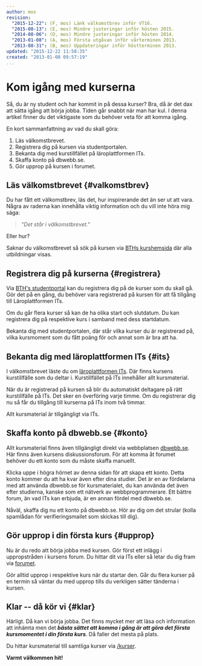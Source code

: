 ```yaml
---
author: mos
revision:
  "2015-12-22": (F, mos) Länk välkomstbrev inför VT16.
  "2015-08-13": (E, mos) Mindre justeringar inför hösten 2015.
  "2014-08-06": (D, mos) Mindre justeringar inför hösten 2014.
  "2013-01-08": (A, mos) Första utgåvan inför vårterminen 2013.
  "2013-08-31": (B, mos) Uppdateringar inför höstterminen 2013.
updated: "2015-12-22 11:58:35"
created: "2013-01-08 09:57:19"
...
```

Kom igång med kurserna
==================================

Så, du är ny student och har kommit in på dessa kurser? Bra, då är det dax att sätta igång att börja jobba. Tiden går snabbt när man har kul. I denna artikel finner du det viktigaste som du behöver veta för att komma igång.

En kort sammanfattning av vad du skall göra:

1. Läs välkomstbrevet.
2. Registrera dig på kursen via studentportalen.
3. Bekanta dig med kurstillfället på läroplattformen ITs.
4. Skaffa konto på dbwebb.se.
5. Gör upprop på kursen i forumet.

<!--more-->

<!--
[YOUTUBE src=3qUi72Tvbow width=630 caption="Mikael kommer visar vilka webbplatser som gäller för att komma igång."]
-->


Läs välkomstbrevet {#valkomstbrev}
-----------------------------------------------------------

Du har fått ett välkomstbrev, läs det, hur inspirerande det än ser ut att vara. Några av raderna kan innehålla viktig information och du vill inte höra mig säga:

> *"Det står i välkomstbrevet."*

Eller hur?

Saknar du välkomstbrevet så sök på kursen via [BTHs kurshemsida](http://edu.bth.se/utbildning/utb_sok_utbildning.asp) där alla utbildningar visas.



Registrera dig på kurserna {#registrera}
-----------------------------------------------------------

Via [BTH's studentportal](bth-stodfunktioner#studentportalen) kan du registrera dig på de kurser som du skall gå. Gör det på en gång, du behöver vara registrerad på kursen för att få tillgång till Läroplattformen ITs.

Om du går flera kurser så kan de ha olika start och slutdatum. Du kan registrera dig på respektive kurs i samband med dess startdatum.

Bekanta dig med studentportalen, där står vilka kurser du är registrerad på, vilka kursmoment som du fått poäng för och annat som är bra att ha.



Bekanta dig med läroplattformen ITs {#its}
-----------------------------------------------------------

I välkomstbrevet läste du om [läroplattformen ITs](bth-stodfunktioner#its). Där finns kursens kurstillfälle som du deltar i. Kurstillfället på ITs innehåller allt kursmaterial.

När du är registrerad på kursen så blir du automatiskt deltagare på rätt kurstillfälle på ITs. Det sker en överföring varje timme. Om du registrerar dig nu så får du tillgång till kurserna på ITs inom två timmar.

Allt kursmaterial är tillgängligt via ITs.



Skaffa konto på dbwebb.se {#konto}
-----------------------------------------------------------

Allt kursmaterial finns även tillgängligt direkt via webbplatsen [dbwebb.se](/). Här finns även kursens diskussionsforum. För att komma åt forumet behöver du ett konto som du måste skaffa manuellt.

Klicka uppe i högra hörnet av denna sidan för att skapa ett konto. Detta konto kommer du att ha kvar även efter dina studier. Det är en av fördelarna med att använda dbwebb.se för kursmaterialet, du kan använda det även efter studierna, kanske som ett nätverk av webbprogrammerare. Ett bättre forum, än vad ITs kan erbjuda, är en annan fördel med dbwebb.se.

Nåväl, skaffa dig nu ett konto på dbwebb.se. Hör av dig om det strular (kolla spamlådan för verifieringsmailet som skickas till dig).



Gör upprop i din första kurs {#upprop}
-----------------------------------------------------------

Nu är du redo att börja jobba med kursen. Gör först ett inlägg i uppropstråden i kursens forum. Du hittar dit via ITs eller så letar du dig fram via [forumet](/forum).

Gör alltid upprop i respektive kurs när du startar den. Går du flera kurser på en termin så väntar du med upprop tills du verkligen sätter tänderna i kursen.



<!--
FAQ för allmänna kursfrågor {#faq}
-----------------------------------------------------------

Innan du sätter i gång så kan du gå till forumdelen "[Allmän kursinformation](forum/viewforum.php?f=30)" och kika in [FAQ:en för allmänna administrativa kursfrågor](t/1113). Bara så du vet var du hittar den.
-->


Klar -- då kör vi {#klar}
-----------------------------------------------------------

Härligt. Då kan vi börja jobba. Det finns mycket mer att läsa och information att inhämta men det ***bästa sättet att komma i gång är att göra det första kursmomentet i din första kurs***. Då faller det mesta på plats.

Du hittar kursmaterial till samtliga kurser via [/kurser](/kurser).

**Varmt välkommen hit!**
